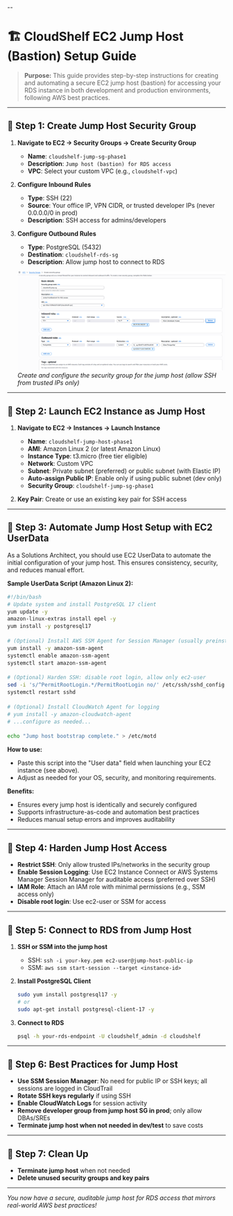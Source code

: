 --

# 🏗️ CloudShelf EC2 Jump Host (Bastion) Setup Guide

> **Purpose:**
> This guide provides step-by-step instructions for creating and automating a secure EC2 jump host (bastion) for accessing your RDS instance in both development and production environments, following AWS best practices.

---

## 🚀 Step 1: Create Jump Host Security Group

1. **Navigate to EC2 → Security Groups → Create Security Group**

   - **Name**: `cloudshelf-jump-sg-phase1`
   - **Description**: `Jump host (bastion) for RDS access`
   - **VPC**: Select your custom VPC (e.g., `cloudshelf-vpc`)

2. **Configure Inbound Rules**

   - **Type**: SSH (22)
   - **Source**: Your office IP, VPN CIDR, or trusted developer IPs (never 0.0.0.0/0 in prod)
   - **Description**: SSH access for admins/developers

3. **Configure Outbound Rules**

   - **Type**: PostgreSQL (5432)
   - **Destination**: `cloudshelf-rds-sg`
   - **Description**: Allow jump host to connect to RDS

   ![Jump Host Security Group Creation Screenshot](../screenshots/jump-host/Jump-Host-Security-Group.png)
   _Create and configure the security group for the jump host (allow SSH from trusted IPs only)_

---

## 🚀 Step 2: Launch EC2 Instance as Jump Host

1. **Navigate to EC2 → Instances → Launch Instance**

   - **Name**: `cloudshelf-jump-host-phase1`
   - **AMI**: Amazon Linux 2 (or latest Amazon Linux)
   - **Instance Type**: t3.micro (free tier eligible)
   - **Network**: Custom VPC
   - **Subnet**: Private subnet (preferred) or public subnet (with Elastic IP)
   - **Auto-assign Public IP**: Enable only if using public subnet (dev only)
   - **Security Group**: `cloudshelf-jump-sg-phase1`

2. **Key Pair**: Create or use an existing key pair for SSH access

---

## 🚀 Step 3: Automate Jump Host Setup with EC2 UserData

As a Solutions Architect, you should use EC2 UserData to automate the initial configuration of your jump host. This ensures consistency, security, and reduces manual effort.

**Sample UserData Script (Amazon Linux 2):**

```bash
#!/bin/bash
# Update system and install PostgreSQL 17 client
yum update -y
amazon-linux-extras install epel -y
yum install -y postgresql17

# (Optional) Install AWS SSM Agent for Session Manager (usually preinstalled)
yum install -y amazon-ssm-agent
systemctl enable amazon-ssm-agent
systemctl start amazon-ssm-agent

# (Optional) Harden SSH: disable root login, allow only ec2-user
sed -i 's/^PermitRootLogin.*/PermitRootLogin no/' /etc/ssh/sshd_config
systemctl restart sshd

# (Optional) Install CloudWatch Agent for logging
# yum install -y amazon-cloudwatch-agent
# ...configure as needed...

echo "Jump host bootstrap complete." > /etc/motd
```

**How to use:**

- Paste this script into the "User data" field when launching your EC2 instance (see above).
- Adjust as needed for your OS, security, and monitoring requirements.

**Benefits:**

- Ensures every jump host is identically and securely configured
- Supports infrastructure-as-code and automation best practices
- Reduces manual setup errors and improves auditability

---

## 🚀 Step 4: Harden Jump Host Access

- **Restrict SSH**: Only allow trusted IPs/networks in the security group
- **Enable Session Logging**: Use EC2 Instance Connect or AWS Systems Manager Session Manager for auditable access (preferred over SSH)
- **IAM Role**: Attach an IAM role with minimal permissions (e.g., SSM access only)
- **Disable root login**: Use ec2-user or SSM for access

---

## 🚀 Step 5: Connect to RDS from Jump Host

1. **SSH or SSM into the jump host**

   - SSH: `ssh -i your-key.pem ec2-user@jump-host-public-ip`
   - SSM: `aws ssm start-session --target <instance-id>`

2. **Install PostgreSQL Client**

   ```bash
   sudo yum install postgresql17 -y
   # or
   sudo apt-get install postgresql-client-17 -y
   ```

3. **Connect to RDS**
   ```bash
   psql -h your-rds-endpoint -U cloudshelf_admin -d cloudshelf
   ```

---

## 🚀 Step 6: Best Practices for Jump Host

- **Use SSM Session Manager**: No need for public IP or SSH keys; all sessions are logged in CloudTrail
- **Rotate SSH keys regularly** if using SSH
- **Enable CloudWatch Logs** for session activity
- **Remove developer group from jump host SG in prod**; only allow DBAs/SREs
- **Terminate jump host when not needed in dev/test** to save costs

---

## 🚀 Step 7: Clean Up

- **Terminate jump host** when not needed
- **Delete unused security groups and key pairs**

---

_You now have a secure, auditable jump host for RDS access that mirrors real-world AWS best practices!_
